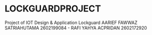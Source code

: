# LOCKGUARDPROJECT
Project of IOT Design &amp; Application Lockguard AARIEF FAWWAZ SATRIAHUTAMA 2602199084 - RAFI YAHYA ACPRIDAN 2602172920 
